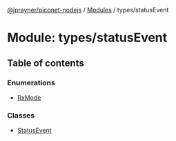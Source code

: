 [@jprayner/piconet-nodejs](../README.md) / [Modules](../modules.md) / types/statusEvent

# Module: types/statusEvent

## Table of contents

### Enumerations

- [RxMode](../enums/types_statusEvent.RxMode.md)

### Classes

- [StatusEvent](../classes/types_statusEvent.StatusEvent.md)
